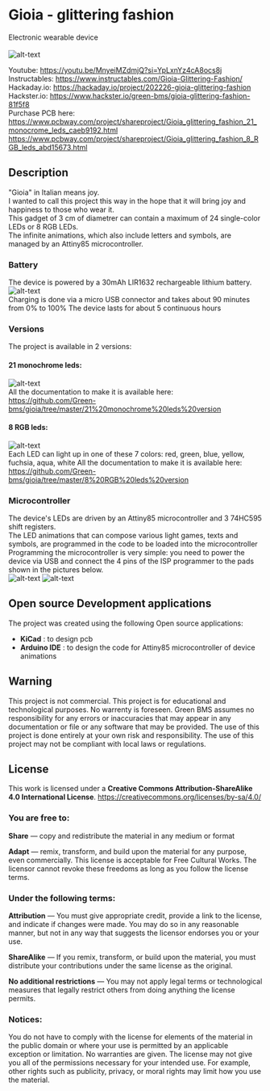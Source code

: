# Gioia - glittering fashion
Electronic wearable device <br> 
<br> 
![alt-text](https://github.com/Green-bms/gioia/blob/master/Pictures/Gioia_logo.jpg)

Youtube: https://youtu.be/MnyeiMZdmjQ?si=YpLxnYz4cA8ocs8j <br> 
Instructables: https://www.instructables.com/Gioia-Glittering-Fashion/ <br> 
Hackaday.io: https://hackaday.io/project/202226-gioia-glittering-fashion <br> 
Hackster.io: https://www.hackster.io/green-bms/gioia-glittering-fashion-81f5f8 <br> 
Purchase PCB here: <br> 
https://www.pcbway.com/project/shareproject/Gioia_glittering_fashion_21_monocrome_leds_caeb9192.html  <br>
https://www.pcbway.com/project/shareproject/Gioia_glittering_fashion_8_RGB_leds_abd15673.html <br>

## Description
"Gioia" in Italian means joy.<br> 
I wanted to call this project this way in the hope that it will bring joy and happiness to those who wear it.<br> 
This gadget of 3 cm of diametrer can contain a maximum of 24 single-color LEDs or 8 RGB LEDs.<br> 
The infinite animations, which also include letters and symbols, are managed by an Attiny85 microcontroller.<br> 

### Battery
The device is powered by a 30mAh LIR1632 rechargeable lithium battery. <br>
![alt-text](https://github.com/Green-bms/gioia/blob/master/Pictures/usb_charging.png) <br> 
Charging is done via a micro USB connector and takes about 90 minutes from 0% to 100%
The device lasts for about 5 continuous hours

### Versions
The project is available in 2 versions:<br>

#### 21 monochrome leds:<br>
![alt-text](https://github.com/Green-bms/gioia/blob/master/Pictures/21_leds.jpg) <br> 
All the documentation to make it is available here: https://github.com/Green-bms/gioia/tree/master/21%20monochrome%20leds%20version

#### 8 RGB leds:<br>
![alt-text](https://github.com/Green-bms/gioia/blob/master/Pictures/8_rgb_leds.jpg) <br> 
Each LED can light up in one of these 7 colors: red, green, blue, yellow, fuchsia, aqua, white
All the documentation to make it is available here: https://github.com/Green-bms/gioia/tree/master/8%20RGB%20leds%20version

### Microcontroller
The device's LEDs are driven by an Attiny85 microcontroller and 3 74HC595 shift registers.<br> 
The LED animations that can compose various light games, texts and symbols, are programmed in the code to be loaded into the microcontroller<br> 
Programming the microcontroller is very simple: you need to power the device via USB and connect the 4 pins of the ISP programmer to the pads shown in the pictures below.<br> 
![alt-text](https://github.com/Green-bms/gioia/blob/master/Pictures/programming.png)
![alt-text](https://github.com/Green-bms/gioia/blob/master/Pictures/programming%20pins.png)

## Open source Development applications
The project was created using the following Open source applications:
- **KiCad** : to design pcb
- **Arduino IDE** : to design the code for Attiny85 microcontroller of device animations

## Warning
This project is not commercial. This project is for educational and technological purposes.
No warrenty is foreseen.
Green BMS assumes no responsibility for any errors or inaccuracies that may appear in any documentation or file or any software that may be provided.
The use of this project is done entirely at your own risk and responsibility.
The use of this project may not be compliant with local laws or regulations.

## License

This work is licensed under a **Creative Commons Attribution-ShareAlike 4.0 International License**.
https://creativecommons.org/licenses/by-sa/4.0/

### You are free to:

**Share** — copy and redistribute the material in any medium or format

**Adapt**  — remix, transform, and build upon the material
for any purpose, even commercially.
This license is acceptable for Free Cultural Works.
The licensor cannot revoke these freedoms as long as you follow the license terms.

### Under the following terms:

**Attribution** — You must give appropriate credit, provide a link to the license, and indicate if changes were made. You may do so in any reasonable manner, but not in any way that suggests the licensor endorses you or your use.

**ShareAlike** — If you remix, transform, or build upon the material, you must distribute your contributions under the same license as the original.

**No additional restrictions** — You may not apply legal terms or technological measures that legally restrict others from doing anything the license permits.

### Notices:
You do not have to comply with the license for elements of the material in the public domain or where your use is permitted by an applicable exception or limitation.
No warranties are given. The license may not give you all of the permissions necessary for your intended use. For example, other rights such as publicity, privacy, or moral rights may limit how you use the material.

